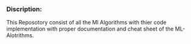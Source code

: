 ### Discription:
This Reposotory consist of all the Ml Algorithms with thier code implementation with proper documentation and cheat sheet of the ML-Alotrithms.